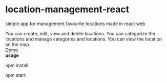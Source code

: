 # location-management-react
simple app for management favourite locations made in react web

You can create, edit, view and delete locations.
You can categorize the locations and manage categories and locations.
You can view the location an the map.
<br>
[Demo](https://eran-or.github.io/location-management-react/)
<br>
<b>usage</b>

npm install

npm start

